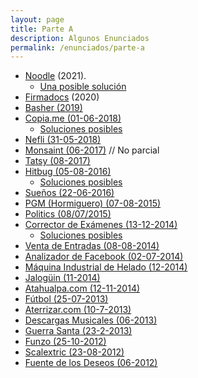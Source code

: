 ```yaml
---
layout: page
title: Parte A
description: Algunos Enunciados
permalink: /enunciados/parte-a
---
```

- [Noodle](https://docs.google.com/document/d/1-Qpv38kB29lNuzIi88TkTg4LGbO_iNijoVesZyvG5wM/edit#heading=h.3sssitpwxf4t) (2021).
   - [Una posible solución](https://docs.google.com/document/d/1MLHePD5Sh37bBthZEx-sukcc4O6XV3r9g_Dxuwqq-Z0/edit#heading=h.hbopxauou1j5)
- [Firmadocs](https://docs.google.com/document/d/1KF_apBjJLVBNTQrO4bGyKVZC_r9nRXGJjpRDNl7yEX0/edit#heading=h.cj431gdbfa8) (2020)
- [Basher (2019)](https://docs.google.com/document/d/1qf-2U2S_XIpJAMSsYF0bWerjqIu7_jLvVVXfLSkMpIk)
- [Copia.me (01-06-2018)](https://docs.google.com/document/d/1NIgfMwyokaJ5U1oFXCGDVOIt5Pbh80Aat6o-v8MOqYk/edit)
   - [Soluciones posibles](https://docs.google.com/document/d/1t7oUyhheEcPjoj2XzNu0x4pB_BGTUmbjhDjskDB2k1I/edit#heading=h.xxux6vkwpsjl)
- [Nefli (31-05-2018)](https://docs.google.com/document/d/1YYFk99LmQp1OrRuyhAagUVa4J8lwGkMHd_tbj5gHYk8)
- [Monsaint (06-2017)](https://docs.google.com/document/d/1-voPHOXaS4x7YYWFxNX4nRtIk_zpDdwGmKubrmXx-Rk) // No parcial
- [Tatsy (08-2017)](https://docs.google.com/document/d/1q0nP2koMy8q2WvYmaLLTt5D6jh057DkA7Kc4YjBJDng)
- [Hitbug (05-08-2016)](https://docs.google.com/document/d/1TngwZCctCp4qKsdw89HLUc_GLSb6mxZ7_lJTTj3TOLM/edit?usp=sharing) 
    - [Soluciones posibles](https://docs.google.com/document/d/1_ftxB1gTeNkN1qN_EMEIaF0vgtLkcH1SHwk-XA5_S1s)
- [Sueños (22-06-2016)](https://docs.google.com/document/d/1kv5i-LgijfBkkkdnQLlPhQKksSOLqYN_9PhQJKVXBbg/edit)
- [PGM (Hormiguero) (07-08-2015)](https://docs.google.com/document/d/10YG5vVS_UxHfhQnewQW9oleX3AbQyQcNwFajm_Y5bB4/edit#heading=h.l7htq1w726rk)
- [Politics (08/07/2015)](https://docs.google.com/document/d/1I4Nsm7SU9xayS2a_SyN7_t2P4wfkCFYNtpaPWNtB490/edit?usp=sharing)
- [Corrector de Exámenes (13-12-2014)](https://docs.google.com/document/d/1X8n5fNsA_O1e7e5zLNT_CaMNzVIBfSERUnr124UkWL0/edit#heading=h.lbsw4sbxydcn)
    - [Soluciones posibles](https://docs.google.com/document/d/1F3MK2cjnFZiKdlHEkKyyGg0WblYb3A3bCJIN4k2Asm4/edit#heading=h.mtd0ygpdrc3t)
- [Venta de Entradas (08-08-2014)](https://docs.google.com/document/d/1rBV8UHO8L3pefuFpkCXY8fbottrlrMM-dLqSh7UZvqg/edit)
- [Analizador de Facebook (02-07-2014)](https://docs.google.com/document/d/1Q0yGfgdxxOHmR_rwdAJ5XM-3u1xYtAtPcjZHdj75zY8/edit?usp=sharing)
- [Máquina Industrial de Helado (12-2014)](https://docs.google.com/document/d/18MGJ-HvNZZxwA0gs0M2sNg-tCx8pxfwbOIzQP5n2o5I/edit?usp=sharing)
- [Jalogüin (11-2014)](https://docs.google.com/document/d/1uwQg4j3b51n9554nlzNuF4gfucSIl-B6m0I-4emdaJE/edit#heading=h.yrit374qconq)
- [Atahualpa.com (12-11-2014)](https://docs.google.com/document/d/16ggwiAQ5p3g677cdy-Q02DF4gTQpEhNL4DkI3lb_X2M/edit)
- [Fútbol (25-07-2013)](https://docs.google.com/document/d/1EMgn26asscSYSNg6LZnWkk8eUikn-fes0tc696RCAU0/edit)
- [Aterrizar.com (10-7-2013)](https://docs.google.com/document/d/1NHsK7x-q2fGtnr3UfV8hHVuj5veUfXD-G60hYYQUNlk/edit#heading=h.vninbl6m5k9i)
- [Descargas Musicales (06-2013)](https://docs.google.com/document/d/1BeiahifjLgFkBjhUN_76i0nt9yYZC6Iw6spg0r0GB0g/edit)
- [Guerra Santa (23-2-2013)](https://docs.google.com/document/d/1w_yEo7FP6kj_Cj9lvintYaewMVBMVH3ojkzptxUyzCo/edit)
- [Funzo (25-10-2012)](https://docs.google.com/document/d/1YzB7ER25z0JH3x1M-UmuzioeaFeUFP2pxcnInifzZ50/edit)
- [Scalextric (23-08-2012)](https://docs.google.com/viewer?a=v&amp;pid=sites&amp;srcid=ZGVmYXVsdGRvbWFpbnx1dG5kZXNpZ258Z3g6Mzk5ZDJhNDMyNjRjMjUwYw)
- [Fuente de los Deseos (06-2012)](https://docs.google.com/viewer?a=v&amp;pid=sites&amp;srcid=ZGVmYXVsdGRvbWFpbnx1dG5kZXNpZ258Z3g6NDRjMmViYjVkMjIyMTAxZA)
